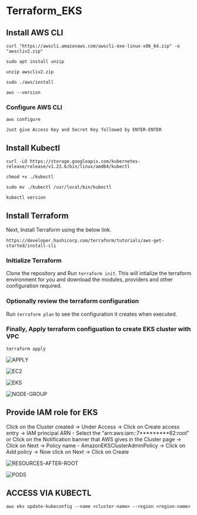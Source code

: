 # Terraform_EKS

## Install AWS CLI
```
curl "https://awscli.amazonaws.com/awscli-exe-linux-x86_64.zip" -o "awscliv2.zip"

sudo apt install unzip

unzip awscliv2.zip

sudo ./aws/install

aws --version
```


### Configure AWS CLI
```
aws configure
```
`Just give Access Key and Secret Key followed by ENTER-ENTER`


## Install Kubectl
```
curl -LO https://storage.googleapis.com/kubernetes-release/release/v1.23.6/bin/linux/amd64/kubectl

chmod +x ./kubectl

sudo mv ./kubectl /usr/local/bin/kubectl

kubectl version
```

## Install Terraform

Next, Install Terraform using the below link.
```
https://developer.hashicorp.com/terraform/tutorials/aws-get-started/install-cli
```

### Initialize Terraform

Clone the repository and Run `terraform init`. This will intialize the terraform environment for you and download the modules, providers and other configuration required.

### Optionally review the terraform configuration

Run `terraform plan` to see the configuration it creates when executed.

### Finally, Apply terraform configuation to create EKS cluster with VPC 

`terraform apply`

![APPLY](https://github.com/Pavan-1997/Terraform-EKS/assets/32020205/a8c57bf8-256f-425b-b16b-d01d499bcf89)

![EC2](https://github.com/Pavan-1997/Terraform-EKS/assets/32020205/39f55e30-9eee-4a70-887b-366a6078ba87)

![EKS](https://github.com/Pavan-1997/Terraform-EKS/assets/32020205/aa643c5d-ef7a-4277-b088-c147cfbbe3c7)

![NODE-GROUP](https://github.com/Pavan-1997/Terraform-EKS/assets/32020205/33269273-5933-4710-93e0-f8714587fbc2)


## Provide IAM role for EKS

Click on the Cluster created -> Under Access -> Click on Create access entry -> IAM principal ARN - Select the "arn:aws:iam::7*********62:root" or Click on the Notification banner that AWS gives in the Cluster page -> Click on Next -> Policy name - AmazonEKSClusterAdminPolicy -> Click on Add policy -> Now click on Next -> Click on Create 

![RESOURCES-AFTER-ROOT](https://github.com/Pavan-1997/Terraform-EKS/assets/32020205/f2f61af3-4c11-41fd-844a-5a7296947541)

![PODS](https://github.com/Pavan-1997/Terraform-EKS/assets/32020205/956361a2-c53a-4e55-b965-665b9c9d1dd7)


## ACCESS VIA KUBECTL

```
aws eks update-kubeconfig --name <cluster-name> --region <region-name>
```
